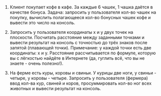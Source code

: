 1. Клиент покупает кофе в кафе. За каждые 6 чашек, 1 чашка даётся в качестве бонуса.
Задача: запросить у пользователя кол-во чашек на покупку, вычислить полагающееся кол-во бонусных чашек кофе и вывести это число на консоль.

2. Запросить у пользователя координаты x и y двух точек на плоскости. Посчитать расстояние между заданными точками и вывести результат на консоль с точностью до трёх знаков после запятой (плавающей точки).
Примечание: у каждой точки есть две координаты: x и y. Расстояние рассчитывается по формуле, которую вы с лёгкостью найдёте в Интернете (да, гуглить всё, что вы не знаете - очень полезно!).

3. На ферме есть куры, коровы и свиньи. У курицы две ноги, у свиньи - четыре, у коровы - четыре. Запросить у пользователя (фермера) ввод кол-ва кур, свиней и коров, просуммировать кол-во ног всех животных и вывести результат на консоль.